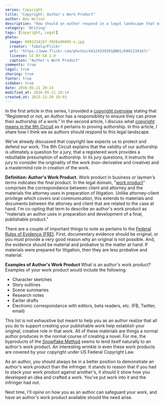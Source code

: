 ```yaml
---
series: Copyright
title: "Copyright: Author's Work Product"
author: Ben Wilson
description: "How should an author respond in a legal landscape that expects action?"
category: 'Writing'
tags: [Copyright, Legal]
photo:
  image: 6991234167-f026a96005-o.jpg
  creator: 'fabola/Flickr'
  url: 'https://www.flickr.com/photos/44124339301@N01/6991234167/'
  license: CC BY-SA 2.0
  caption: "Author's Work Product"
comments: true
legal: true
sharing: true
footer: true
sidebar: true
date: 2016-05-21 20:14
modified_at: 2016-05-21 20:14
created_at: 2015-12-29 18:03
---
```


In the first article in this series, I provided a [copyright overview](/writing/copyright-overview/) stating that "Registered or not, an Author has a responsibility to ensure they can prove their authorship of a work." In the second article, I discuss what [copyright means in the 9th Circuit](/writing/copyright-overview/) as it pertains to proving authorship. In this article, I share how I think we as authors should respond to this legal landscape.

<!-- more -->

We've already discussed that copyright law expects us to protect and defend our work. The 9th Circuit explains that the validity of our authorship is ultimately a question for a jury, that a registered work provides a rebuttable presumption of authorship. In its jury questions, it instructs the jury to consider the originality of the work (non-derivative and creative) and a mastermind role in creation of the work.

**Definition: Author's Work Product.** Work product in business or layman's terms indicates the final product. In the legal domain, "[work product](https://www.law.cornell.edu/wex/Attorney_work_product)" comprises the correspondance between client and attorney and the materials the attorney uses in preparation of litigation. Unlike attorney-client privilege which covers oral communication, this extends to materials and documents between the attorney and client that are related to the case at hand.
I'm co-opting that term to describe an author's work product as "materials an author uses in preparation and development of a final, publishable product."

There are a couple of important things to note as pertains to the [Federal Rules of Evidence (FRE)](http://corporate.findlaw.com/litigation-disputes/summary-of-the-rules-of-evidence.html). First, documentary evidence should be original, or you must provide a very good reason why an original is not possible. And, the evidence should be material and probative to the matter at hand. If materials were prepared for litigation, then they are less probative and material.

**Examples of Author's Work Product**
What is an author's work product? Examples of your work product would include the following:

* Character sketches
* Story outlines
* Scene summaries
* Research notes
* Earlier drafts
* Electronic correspondance with editors, beta readers, etc. (FB, Twitter, email)

This list is not exhaustive but meant to help you as an author realize that all you do to support creating your publishable work help establish your original, creative role in that work. All of these materials are things a normal author produces in the normal course of creating a novel. For me, the byproducts of the [Snowflake Method](/writing-tips/snowflake-method/) seems to lend itself naturally to an author's work product. An interesting wrinkle is even these work products are covered by your copyright under US Federal Copyright Law.

As an author, you should always be in a better position to demonstrate an author's work product than the infringer. It stands to reason that if you had to stack your work product against another's, it should it show how you developed an idea and crafted a work. You've put work into it and the infringer had not.

Next time, I'll opine on how you as an author can safeguard your work, and have an author's work product available should the need arise.
